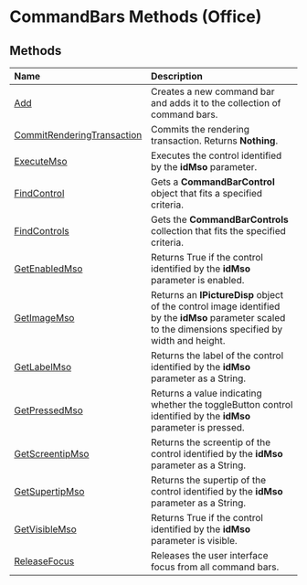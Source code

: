 
# CommandBars Methods (Office)

## Methods



|**Name**|**Description**|
|:-----|:-----|
| [Add](544cfa94-924a-90ca-d716-c7b2f9e8732f.md)|Creates a new command bar and adds it to the collection of command bars.|
| [CommitRenderingTransaction](a3174734-305b-03dc-2da1-3d25fd74185d.md)|Commits the rendering transaction. Returns  **Nothing**.|
| [ExecuteMso](6f608475-7a79-48c7-abff-86d9ab07fe80.md)|Executes the control identified by the  **idMso** parameter.|
| [FindControl](07ec0c01-3cf4-3165-cfb2-c596b5e39abd.md)|Gets a  **CommandBarControl** object that fits a specified criteria.|
| [FindControls](79c46884-816d-def6-2bff-85b59b0831ea.md)|Gets the  **CommandBarControls** collection that fits the specified criteria.|
| [GetEnabledMso](68af6404-53ee-4c69-51fa-4d489736d228.md)|Returns True if the control identified by the  **idMso** parameter is enabled.|
| [GetImageMso](36261e2b-9cbf-b0b6-5892-63bbb2f93959.md)|Returns an  **IPictureDisp** object of the control image identified by the **idMso** parameter scaled to the dimensions specified by width and height.|
| [GetLabelMso](1ab6f700-e3c3-a89d-790f-10c27a6b495c.md)|Returns the label of the control identified by the  **idMso** parameter as a String.|
| [GetPressedMso](97811bb6-cc5c-eccc-9149-76bdfa37541f.md)|Returns a value indicating whether the toggleButton control identified by the  **idMso** parameter is pressed.|
| [GetScreentipMso](23411622-2b35-0c0e-9373-9bc75c5e433e.md)|Returns the screentip of the control identified by the  **idMso** parameter as a String.|
| [GetSupertipMso](e116402f-bbb7-8cd3-6305-7daf85feb514.md)|Returns the supertip of the control identified by the  **idMso** parameter as a String.|
| [GetVisibleMso](ab916050-e1af-0752-9734-23d0fe27542f.md)|Returns True if the control identified by the  **idMso** parameter is visible.|
| [ReleaseFocus](2ddca1e1-b8f4-a09c-120d-498b816747c4.md)|Releases the user interface focus from all command bars.|
